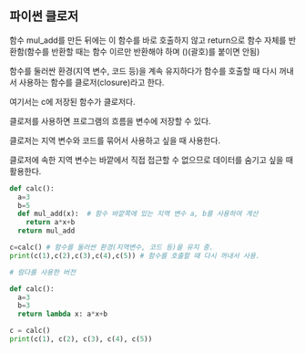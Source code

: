 ## 파이썬 클로저

함수 mul_add를 만든 뒤에는 이 함수를 바로 호출하지 않고 return으로 함수 자체를 반환함(함수를 반환할 때는 함수 이르만 반환해야 하며 ()(괄호)를 붙이면 안됨)

함수를 둘러싼 환경(지역 변수, 코드 등)을 계속 유지하다가 함수를 호출할 때 다시 꺼내서 사용하는 함수를 클로저(closure)라고 한다.

여기서는 c에 저장된 함수가 클로저다.

클로저를 사용하면 프로그램의 흐름을 변수에 저장할 수 있다.

클로저는 지역 변수와 코드를 묶어서 사용하고 싶을 때 사용한다.

클로저에 속한 지역 변수는 바깥에서 직접 접근할 수 없으므로 데이터를 숨기고 싶을 때 활용한다.

```python
def calc():
  a=3
  b=5
  def mul_add(x):  # 함수 바깥쪽에 있는 지역 변수 a, b를 사용하여 계산
    return a*x+b
  return mul_add

c=calc() # 함수를 둘러싼 환경(지역변수, 코드 등)을 유지 중.
print(c(1),c(2),c(3),c(4),c(5)) # 함수를 호출할 때 다시 꺼내서 사용.
```

```python
# 람다를 사용한 버전

def calc():
  a=3
  b=3
  return lambda x: a*x+b

c = calc()
print(c(1), c(2), c(3), c(4), c(5))
```
